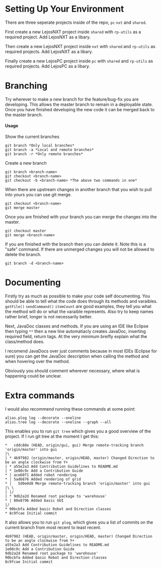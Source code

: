 # Setting Up Your Environment
There are three seperate projects inside of the repo, `pc` `nxt` and `shared`. 

First create a new LejosNXT project inside `shared` with `rp-utils` as a required project. Add LejosNXT as a libary. 

Then create a new LejosNXT project inside `nxt` with `shared` and `rp-utils` as required projects. Add LejosNXT as a libary.  

Finally create a new LejosPC project inside `pc` with `shared` and `rp-utils` as required projects. Add LejosPC as a libary.

# Branching
Try wherever to make a new branch for the feature/bug-fix you are developing. This allows the master branch to remain in a deployable state. Once you have finished developing the new code it can be merged back to the master branch.

#### Usage
Show the current branches
```
git branch *Only local branches*
git branch -a *Local and remote branches*
git branch -r *Only remote branches*
```
Create a new branch
```
git branch <branch-name>
git checkout <branch-name>
git checkout -b <branch-name> *The above two commands in one*
```
When there are upstream changes in another branch that you wish to pull into yours you can use git merge.
```
git checkout <branch-name>
git merge master
```
Once you are finished with your branch you can merge the changes into the master. 
```
git checkout master
git merge <branch-name>
```
If you are finished with the branch then you can delete it. Note this is a "safe" command. If there are unmerged changes you will not be allowed to delete the branch.
```
git branch -d <branch-name>
```

# Documenting
Firstly try as much as possible to make your code self documenting. You should be able to tell what the code does through its methods and varaibles. `getFile()` `sendCommand()` `itemCount` are good examples, they tell you what the method will do or what the varaible represents. Also try to keep names rather brief, longer is not necessarily better.

Next, JavaDoc classes and methods. If you are using an IDE like Eclipse then typing `**` then a new line automatiacly creates JavaDoc, inserting required field, return tags. At the very minimum breifly explain what the class/method does.

I recomend JavaDocs over just comments because in most IDEs (Eclipse for sure) you can get the JavaDoc description when calling the method and when hovering over the method.

Obviously you should comment wherever necessary, where what is happening could be unclear.

# Extra commands
I would also recommend running these commands at some point:
```
alias.plog log --decorate --oneline
alias.tree log --decorate --oneline --graph --all
```
This enables you to run `git tree` which gives you a good overview of the project. If I run git tree at the moment I get this:
```
*   cddc88e (HEAD, origin/gui, gui) Merge remote-tracking branch 'origin/master' into gui
|\
| * 4b97982 (origin/master, origin/HEAD, master) Changed Direction to be an angle clockwise from Y+
| * a55e2a3 Add Contribution Guidelines to README.md
| * 1e08c9c Add a Contribution Guide
* | ace6071 Added robot rendering
* | 5ad6876 Added rendering of grid
* |   5d0e0d8 Merge remote-tracking branch 'origin/master' into gui
|\ \
| |/
| * 9db2a2d Renamed root package to 'warehouse'
* | 80e879b Added basic GUI
|/
* 90bcbfa Added basic Robot and Direction classes
* 8c9fcae Initial commit
```
It also allows you to run `git plog`, which gives you a list of commits on the current branch from most recent to least recent.
```
4b97982 (HEAD, origin/master, origin/HEAD, master) Changed Direction to be an angle clockwise from Y+
a55e2a3 Add Contribution Guidelines to README.md
1e08c9c Add a Contribution Guide
9db2a2d Renamed root package to 'warehouse'
90bcbfa Added basic Robot and Direction classes
8c9fcae Initial commit
```